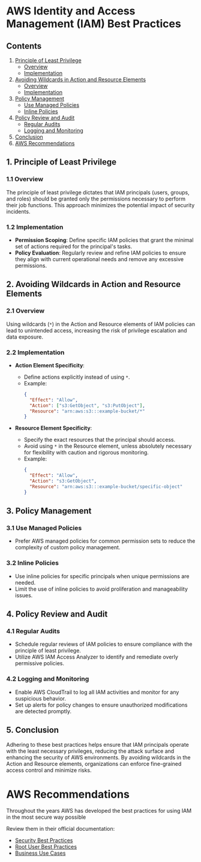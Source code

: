 # AWS Identity and Access Management (IAM) Best Practices

## Contents

1. [Principle of Least Privilege](#1-principle-of-least-privilege)
   - [Overview](#11-overview)
   - [Implementation](#12-implementation)
2. [Avoiding Wildcards in Action and Resource Elements](#2-avoiding-wildcards-in-action-and-resource-elements)
   - [Overview](#21-overview)
   - [Implementation](#22-implementation)
3. [Policy Management](#3-policy-management)
   - [Use Managed Policies](#31-use-managed-policies)
   - [Inline Policies](#32-inline-policies)
4. [Policy Review and Audit](#4-policy-review-and-audit)
   - [Regular Audits](#41-regular-audits)
   - [Logging and Monitoring](#42-logging-and-monitoring)
5. [Conclusion](#5-conclusion)
6. [AWS Recommendations](#aws-recommendations)

## 1. Principle of Least Privilege

### 1.1 Overview

The principle of least privilege dictates that IAM principals (users, groups, and roles) should be granted only the permissions necessary to perform their job functions. This approach minimizes the potential impact of security incidents.

### 1.2 Implementation

- **Permission Scoping**: Define specific IAM policies that grant the minimal set of actions required for the principal's tasks.
- **Policy Evaluation**: Regularly review and refine IAM policies to ensure they align with current operational needs and remove any excessive permissions.

## 2. Avoiding Wildcards in Action and Resource Elements

### 2.1 Overview

Using wildcards (`*`) in the Action and Resource elements of IAM policies can lead to unintended access, increasing the risk of privilege escalation and data exposure.

### 2.2 Implementation

- **Action Element Specificity**:

  - Define actions explicitly instead of using `*`.
  - Example:
    ```json
    {
      "Effect": "Allow",
      "Action": ["s3:GetObject", "s3:PutObject"],
      "Resource": "arn:aws:s3:::example-bucket/*"
    }
    ```

- **Resource Element Specificity**:
  - Specify the exact resources that the principal should access.
  - Avoid using `*` in the Resource element, unless absolutely necessary for flexibility with caution and rigorous monitoring.
  - Example:
    ```json
    {
      "Effect": "Allow",
      "Action": "s3:GetObject",
      "Resource": "arn:aws:s3:::example-bucket/specific-object"
    }
    ```

## 3. Policy Management

### 3.1 Use Managed Policies

- Prefer AWS managed policies for common permission sets to reduce the complexity of custom policy management.

### 3.2 Inline Policies

- Use inline policies for specific principals when unique permissions are needed.
- Limit the use of inline policies to avoid proliferation and manageability issues.

## 4. Policy Review and Audit

### 4.1 Regular Audits

- Schedule regular reviews of IAM policies to ensure compliance with the principle of least privilege.
- Utilize AWS IAM Access Analyzer to identify and remediate overly permissive policies.

### 4.2 Logging and Monitoring

- Enable AWS CloudTrail to log all IAM activities and monitor for any suspicious behavior.
- Set up alerts for policy changes to ensure unauthorized modifications are detected promptly.

## 5. Conclusion

Adhering to these best practices helps ensure that IAM principals operate with the least necessary privileges, reducing the attack surface and enhancing the security of AWS environments. By avoiding wildcards in the Action and Resource elements, organizations can enforce fine-grained access control and minimize risks.

# AWS Recommendations

Throughout the years AWS has developed the best practices for using IAM in the most secure way possible

Review them in their official documentation:

- [Security Best Practices](https://docs.aws.amazon.com/IAM/latest/UserGuide/best-practices.html?link_from_packtlink=yes)
- [Root User Best Practices](https://docs.aws.amazon.com/IAM/latest/UserGuide/root-user-best-practices.html)
- [Business Use Cases](https://docs.aws.amazon.com/IAM/latest/UserGuide/business-use-cases.html)
